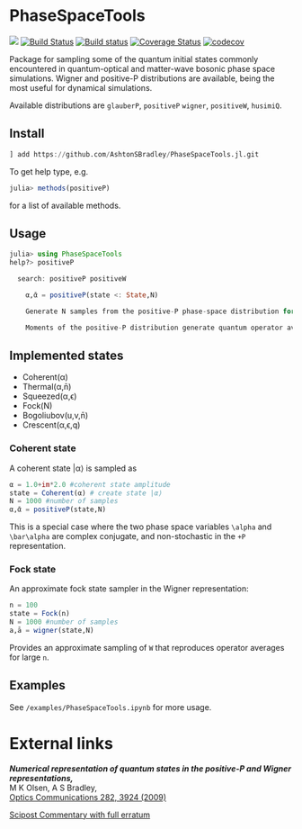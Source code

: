 # PhaseSpaceTools

<!-- [![](https://img.shields.io/badge/docs-stable-blue.svg)](https://AshtonSBradley.github.io/PhaseSpaceTools.jl/stable) -->
[![](https://img.shields.io/badge/docs-dev-blue.svg)](https://AshtonSBradley.github.io/PhaseSpaceTools.jl/dev)
[![Build Status](https://travis-ci.com/AshtonSBradley/PhaseSpaceTools.jl.svg?branch=master)](https://travis-ci.com/AshtonSBradley/PhaseSpaceTools.jl)
[![Build status](https://ci.appveyor.com/api/projects/status/t6i7kdnpffgnq6pg?svg=true)](https://ci.appveyor.com/project/AshtonSBradley/phasespacetools-jl)
[![Coverage Status](https://coveralls.io/repos/github/AshtonSBradley/PhaseSpaceTools.jl/badge.svg?branch=master)](https://coveralls.io/github/AshtonSBradley/PhaseSpaceTools.jl?branch=master)
[![codecov](https://codecov.io/gh/AshtonSBradley/PhaseSpaceTools.jl/branch/master/graph/badge.svg)](https://codecov.io/gh/AshtonSBradley/PhaseSpaceTools.jl)

Package for sampling some of the quantum initial states commonly encountered in quantum-optical and matter-wave bosonic phase space simulations. Wigner and positive-P distributions are available, being the most useful for dynamical simulations.

Available distributions are `glauberP`, `positiveP` `wigner`, `positiveW`, `husimiQ`.

## Install

```julia
] add https://github.com/AshtonSBradley/PhaseSpaceTools.jl.git
```

To get help type, e.g.

```julia
julia> methods(positiveP)
```
for a list of available methods.

## Usage
```julia
julia> using PhaseSpaceTools
help?> positiveP

  search: positiveP positiveW

    α,ᾱ = positiveP(state <: State,N)

    Generate N samples from the positive-P phase-space distribution for state.

    Moments of the positive-P distribution generate quantum operator averages that are normally ordered.
```
## Implemented states

* Coherent(α)
* Thermal(α,n̄)
* Squeezed(α,ϵ)
* Fock(N)
* Bogoliubov(u,v,n̄)
* Crescent(α,ϵ,q)

### Coherent state
A coherent state |α⟩ is sampled as
```julia
α = 1.0+im*2.0 #coherent state amplitude
state = Coherent(α) # create state |α⟩
N = 1000 #number of samples
α,ᾱ = positiveP(state,N)
```
This is a special case where the two phase space variables `\alpha` and `\bar\alpha` are complex conjugate, and non-stochastic in the `+P` representation.

### Fock state
An approximate fock state sampler in the Wigner representation:
```julia
n = 100
state = Fock(n)  
N = 1000 #number of samples
a,ā = wigner(state,N)
```
Provides an approximate sampling of `W` that reproduces operator averages for large `n`.

## Examples

See  `/examples/PhaseSpaceTools.ipynb` for more usage.

# External links
___Numerical representation of quantum states in the positive-P and Wigner representations,___ \
M K Olsen, A S Bradley, \
[Optics Communications 282, 3924 (2009)](http://dx.doi.org/10.1016/j.optcom.2009.06.033)

[Scipost Commentary with full erratum](https://scipost.org/commentaries/10.1016/j.optcom.2009.06.033/)
